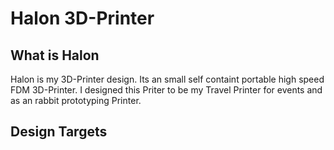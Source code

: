 # Halon 3D-Printer
## What is Halon
Halon is my 3D-Printer design. Its an small self containt portable high speed FDM 3D-Printer.
I designed this Priter to be my Travel Printer for events and as an rabbit prototyping Printer. 

## Design Targets
 
